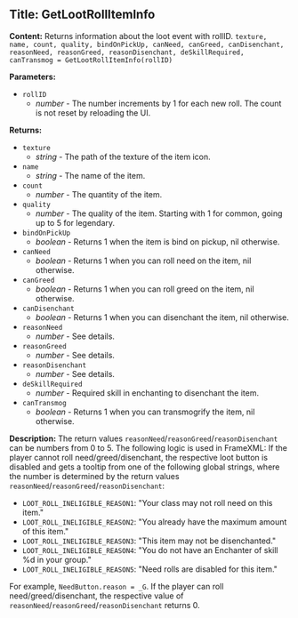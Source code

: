 ## Title: GetLootRollItemInfo

**Content:**
Returns information about the loot event with rollID.
`texture, name, count, quality, bindOnPickUp, canNeed, canGreed, canDisenchant, reasonNeed, reasonGreed, reasonDisenchant, deSkillRequired, canTransmog = GetLootRollItemInfo(rollID)`

**Parameters:**
- `rollID`
  - *number* - The number increments by 1 for each new roll. The count is not reset by reloading the UI.

**Returns:**
- `texture`
  - *string* - The path of the texture of the item icon.
- `name`
  - *string* - The name of the item.
- `count`
  - *number* - The quantity of the item.
- `quality`
  - *number* - The quality of the item. Starting with 1 for common, going up to 5 for legendary.
- `bindOnPickUp`
  - *boolean* - Returns 1 when the item is bind on pickup, nil otherwise.
- `canNeed`
  - *boolean* - Returns 1 when you can roll need on the item, nil otherwise.
- `canGreed`
  - *boolean* - Returns 1 when you can roll greed on the item, nil otherwise.
- `canDisenchant`
  - *boolean* - Returns 1 when you can disenchant the item, nil otherwise.
- `reasonNeed`
  - *number* - See details.
- `reasonGreed`
  - *number* - See details.
- `reasonDisenchant`
  - *number* - See details.
- `deSkillRequired`
  - *number* - Required skill in enchanting to disenchant the item.
- `canTransmog`
  - *boolean* - Returns 1 when you can transmogrify the item, nil otherwise.

**Description:**
The return values `reasonNeed`/`reasonGreed`/`reasonDisenchant` can be numbers from 0 to 5. The following logic is used in FrameXML:
If the player cannot roll need/greed/disenchant, the respective loot button is disabled and gets a tooltip from one of the following global strings, where the number is determined by the return values `reasonNeed`/`reasonGreed`/`reasonDisenchant`:
- `LOOT_ROLL_INELIGIBLE_REASON1`: "Your class may not roll need on this item."
- `LOOT_ROLL_INELIGIBLE_REASON2`: "You already have the maximum amount of this item."
- `LOOT_ROLL_INELIGIBLE_REASON3`: "This item may not be disenchanted."
- `LOOT_ROLL_INELIGIBLE_REASON4`: "You do not have an Enchanter of skill %d in your group."
- `LOOT_ROLL_INELIGIBLE_REASON5`: "Need rolls are disabled for this item."

For example, `NeedButton.reason = _G`. If the player can roll need/greed/disenchant, the respective value of `reasonNeed`/`reasonGreed`/`reasonDisenchant` returns 0.